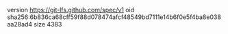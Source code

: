 version https://git-lfs.github.com/spec/v1
oid sha256:6b836ca68cff59f88d078474afcf48549bd7111e14b6f0e5f4ba8e038aa28ad4
size 4383
